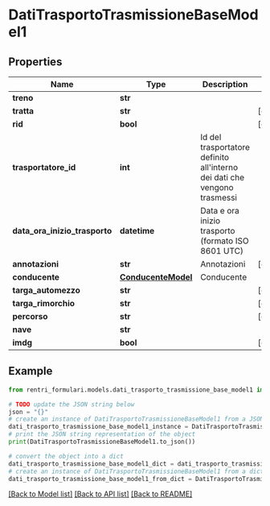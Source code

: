 # DatiTrasportoTrasmissioneBaseModel1


## Properties

Name | Type | Description | Notes
------------ | ------------- | ------------- | -------------
**treno** | **str** |  | 
**tratta** | **str** |  | [optional] 
**rid** | **bool** |  | [optional] 
**trasportatore_id** | **int** | Id del trasportatore definito all&#39;interno dei dati che vengono trasmessi | 
**data_ora_inizio_trasporto** | **datetime** | Data e ora inizio trasporto (formato ISO 8601 UTC) | 
**annotazioni** | **str** | Annotazioni | [optional] 
**conducente** | [**ConducenteModel**](ConducenteModel.md) | Conducente | 
**targa_automezzo** | **str** |  | [optional] 
**targa_rimorchio** | **str** |  | [optional] 
**percorso** | **str** |  | [optional] 
**nave** | **str** |  | 
**imdg** | **bool** |  | [optional] 

## Example

```python
from rentri_formulari.models.dati_trasporto_trasmissione_base_model1 import DatiTrasportoTrasmissioneBaseModel1

# TODO update the JSON string below
json = "{}"
# create an instance of DatiTrasportoTrasmissioneBaseModel1 from a JSON string
dati_trasporto_trasmissione_base_model1_instance = DatiTrasportoTrasmissioneBaseModel1.from_json(json)
# print the JSON string representation of the object
print(DatiTrasportoTrasmissioneBaseModel1.to_json())

# convert the object into a dict
dati_trasporto_trasmissione_base_model1_dict = dati_trasporto_trasmissione_base_model1_instance.to_dict()
# create an instance of DatiTrasportoTrasmissioneBaseModel1 from a dict
dati_trasporto_trasmissione_base_model1_from_dict = DatiTrasportoTrasmissioneBaseModel1.from_dict(dati_trasporto_trasmissione_base_model1_dict)
```
[[Back to Model list]](../README.md#documentation-for-models) [[Back to API list]](../README.md#documentation-for-api-endpoints) [[Back to README]](../README.md)


